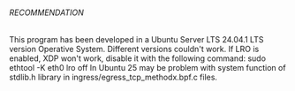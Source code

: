 ###### RECOMMENDATION

This program has been developed in a Ubuntu Server LTS 24.04.1 LTS version Operative System. Different versions couldn't work.
If LRO is enabled, XDP won't work, disable it with the following command: sudo ethtool -K eth0 lro off
In Ubuntu 25 may be problem with system function of stdlib.h library in ingress/egress_tcp_methodx.bpf.c files.


